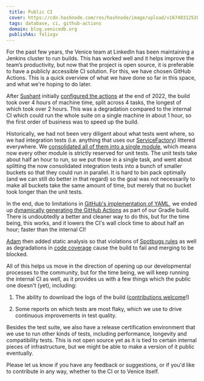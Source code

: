 ```yaml
---
 title: Public CI
 cover: https://cdn.hashnode.com/res/hashnode/image/upload/v1674831252879/5Igyt1j_j.jpeg?auto=compress
 tags: database, ci, github-actions
 domain: blog.venicedb.org
 publishAs: felixgv 
---
```


For the past few years, the Venice team at LinkedIn has been maintaining a Jenkins cluster to run builds. This has worked well and it helps improve the team’s productivity, but now that the project is open source, it is preferable to have a publicly accessible CI solution. For this, we have chosen GitHub Actions. This is a quick overview of what we have done so far in this space, and what we're hoping to do later.

After [Sushant](https://www.linkedin.com/in/sushantmane/) initially [configured the actions](https://github.com/linkedin/venice/pull/115) at the end of 2022, the build took over 4 hours of machine time, split across 4 tasks, the longest of which took over 2 hours. This was a degradation compared to the internal CI which could run the whole suite on a single machine in about 1 hour, so the first order of business was to speed up the build.

Historically, we had not been very diligent about what tests went where, so we had integration tests (i.e. anything that uses our [ServiceFactory](https://github.com/linkedin/venice/blob/main/internal/venice-test-common/src/integrationtest/java/com/linkedin/venice/integration/utils/ServiceFactory.java)) littered everywhere. We [consolidated all of them into a single module](https://github.com/linkedin/venice/pull/155), which means now every other module is strictly reserved for unit tests. The unit tests take about half an hour to run, so we put those in a single task, and went about splitting the now consolidated integration tests into a bunch of smaller buckets so that they could run in parallel. It is hard to bin pack optimally (and we can still do better in that regard) so the goal was not necessarily to make all buckets take the same amount of time, but merely that no bucket took longer than the unit tests.

In the end, due to limitations in [GitHub's implementation of YAML](https://github.com/actions/runner/issues/1182), we ended up [dynamically generating the GitHub Actions](https://github.com/linkedin/venice/pull/161) as part of our Gradle build. There is undoubtedly a better and cleaner way to do this, but for the time being, this works, and it lowers the CI's wall clock time to about half an hour; faster than the internal CI!

[Adam](https://www.linkedin.com/in/xinchen8/) then added static analysis so that violations of [Spotbugs rules](https://github.com/linkedin/venice/pull/170) as well as degradations in [code coverage](https://github.com/linkedin/venice/pull/168) cause the build to fail and merging to be blocked.

All of this helps us move in the direction of opening up our developmental processes to the community, but for the time being, we will keep running the internal CI as well, as it provides us with a few things which the public one doesn't (yet), including:

1. The ability to download the logs of the build ([contributions welcome](https://github.com/linkedin/venice/issues/178)!)
    
2. Some reports on which tests are most flaky, which we use to drive continuous improvements in test quality.
    
Besides the test suite, we also have a release certification environment that we use to run other kinds of tests, including performance, longevity and compatibility tests. This is not open source yet as it is tied to certain internal pieces of infrastructure, but we might be able to make a version of it public eventually.

Please let us know if you have any feedback or suggestions, or if you'd like to contribute in any way, whether to the CI or to Venice itself.
